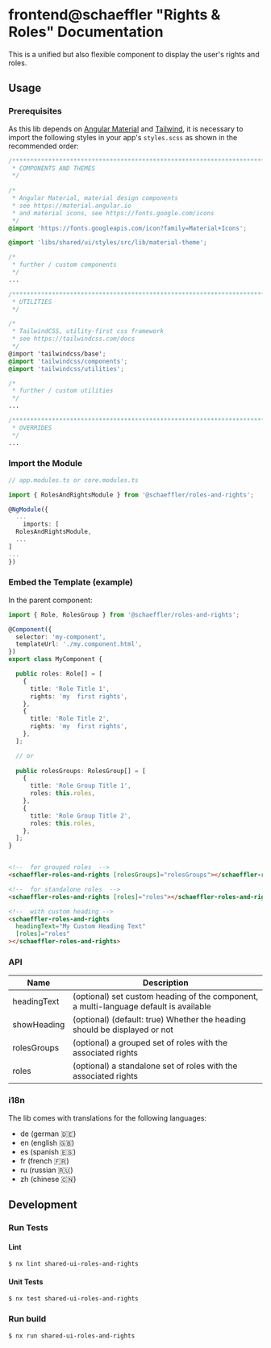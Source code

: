 # frontend@schaeffler "Rights & Roles" Documentation

This is a unified but also flexible component to display the user's rights and roles.

## Usage

### Prerequisites

As this lib depends on [Angular Material](https://material.angular.io) and [Tailwind](https://tailwindcss.com/docs), it is necessary to import the following styles in your app's `styles.scss` as shown in the recommended order:

``` scss
/***************************************************************************************************
 * COMPONENTS AND THEMES
 */
 
/*
 * Angular Material, material design components
 * see https://material.angular.io
 * and material icons, see https://fonts.google.com/icons
 */
@import 'https://fonts.googleapis.com/icon?family=Material+Icons';

@import 'libs/shared/ui/styles/src/lib/material-theme';

/*
 * further / custom components
 */
...

/***************************************************************************************************
 * UTILITIES
 */

/*
 * TailwindCSS, utility-first css framework
 * see https://tailwindcss.com/docs
 */
@import 'tailwindcss/base';
@import 'tailwindcss/components';
@import 'tailwindcss/utilities';

/*
 * further / custom utilities
 */
...

/***************************************************************************************************
 * OVERRIDES
 */ 
...
```

### Import the Module

```ts
// app.modules.ts or core.modules.ts

import { RolesAndRightsModule } from '@schaeffler/roles-and-rights';

@NgModule({
  ...
    imports: [
  RolesAndRightsModule,
  ...
]
...
})
```

### Embed the Template (example)

In the parent component:

```ts
import { Role, RolesGroup } from '@schaeffler/roles-and-rights';

@Component({
  selector: 'my-component',
  templateUrl: './my.component.html',
})
export class MyComponent {

  public roles: Role[] = [
    {
      title: 'Role Title 1',
      rights: 'my  first rights',
    },
    {
      title: 'Role Title 2',
      rights: 'my  first rights',
    },
  ];

  // or 
  
  public rolesGroups: RolesGroup[] = [
    {
      title: 'Role Group Title 1',
      roles: this.roles,
    },
    {
      title: 'Role Group Title 2',
      roles: this.roles,
    },
  ];
}
```

```html

<!--  for grouped roles  -->
<schaeffler-roles-and-rights [rolesGroups]="rolesGroups"></schaeffler-roles-and-rights>

<!--  for standalone roles  -->
<schaeffler-roles-and-rights [roles]="roles"></schaeffler-roles-and-rights>

<!--  with custom heading -->
<schaeffler-roles-and-rights
  headingText="My Custom Heading Text"
  [roles]="roles"
></schaeffler-roles-and-rights>
```

### API

| Name           | Description                                                                                                      |
| ---------------| -----------------------------------------------------------------------------------------------------------------|
| headingText    | (optional) set custom heading of the component, a multi-language default is available                            |
| showHeading    | (optional) (default: true) Whether the heading should be displayed or not                                        |
| rolesGroups    | (optional) a grouped set of roles with the associated rights                                                     |
| roles          | (optional) a standalone set of roles with the associated rights                                                  |

### i18n

The lib comes with translations for the following languages:

* de (german 🇩🇪)
* en (english 🇬🇧)
* es (spanish 🇪🇸)
* fr (french 🇫🇷)
* ru (russian 🇷🇺)
* zh (chinese 🇨🇳)

## Development

### Run Tests

#### Lint

```shell
$ nx lint shared-ui-roles-and-rights
```

#### Unit Tests

```shell
$ nx test shared-ui-roles-and-rights
```

### Run build

```shell
$ nx run shared-ui-roles-and-rights
```
